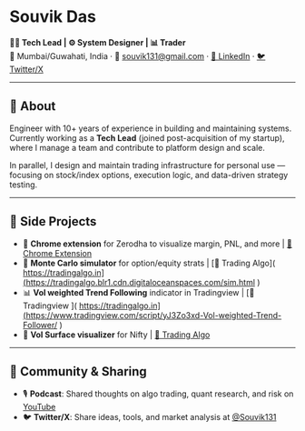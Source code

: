 # Souvik Das

**🧑‍💻 Tech Lead | ⚙️ System Designer | 📊 Trader**  
📍 Mumbai/Guwahati, India · 📧 souvik131@gmail.com · [🔗 LinkedIn](https://www.linkedin.com/in/souvik131) · [🐦 Twitter/X](https://x.com/Souvik131)

---

## 🧭 About

Engineer with 10+ years of experience in building and maintaining systems.  
Currently working as a **Tech Lead** (joined post-acquisition of my startup), where I manage a team and contribute to platform design and scale.

In parallel, I design and maintain trading infrastructure for personal use — focusing on stock/index options, execution logic, and data-driven strategy testing.

---

## 🚀 Side Projects

- 🧩 **Chrome extension** for Zerodha to visualize margin, PNL, and more | [🔗 Chrome Extension ](https://chromewebstore.google.com/detail/trading-algo/kcdieedecefcnaioggjebnpifmbnfnop)
- 🧮 **Monte Carlo simulator** for option/equity strats  | [🔗 Trading Algo]( https://tradingalgo.in](https://tradingalgo.blr1.cdn.digitaloceanspaces.com/sim.html )
- 📊 **Vol weighted Trend Following** indicator in Tradingview | [🔗 Tradingview ]( https://tradingalgo.in](https://www.tradingview.com/script/yJ3Zo3xd-Vol-weighted-Trend-Follower/ )
- 🧠 **Vol Surface visualizer** for Nifty | [🔗 Trading Algo ](https://tradingalgo.blr1.cdn.digitaloceanspaces.com/vol_surface/NIFTY.html)

---

## 📣 Community & Sharing

- 🎙️ **Podcast**: Shared thoughts on algo trading, quant research, and risk on [YouTube](https://www.youtube.com/watch?v=IRePtbh2MJs)  
- 🐦 **Twitter/X**: Share ideas, tools, and market analysis at [@Souvik131](https://x.com/Souvik131)  


<!---
souvik131/souvik131 is a ✨ special ✨ repository because its `README.md` (this file) appears on your GitHub profile.
You can click the Preview link to take a look at your changes.
--->
